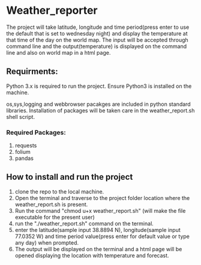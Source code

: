 # Weather_reporter

The project will take latitude, longitude and time period(press enter to use the default that is set to wednesday night) and display the temperature at that time of the day on the world map.
The input will be accepted through command line and the output(temperature) is displayed on the command line and also on world map in a html page.

## Requirments:

Python 3.x is required to run the project. Ensure Python3 is installed on the machine.

os,sys,logging and webbrowser pacakges are included in python standard libraries.
Installation of packages will be taken care in the weather_report.sh shell script.

### Required Packages:

1) requests
2) folium
3) pandas

## How to install and run the project

1) clone the repo to the local machine.
2) Open the terminal and traverse to the project folder location where the weather_report.sh is present.
3) Run the command "chmod u+x weather_report.sh" (will make the file executable for the present user)
4) run the "./weather_report.sh" command on the terminal.
5) enter the latitude(sample input 38.8894 N), longitude(sample input 77.0352 W) and time period value(press enter for default value or type any day) when prompted.
6) The output will be displayed on the terminal and a html page will be opened displaying the location with temperature and forecast.
